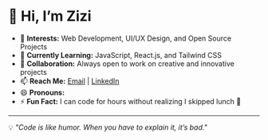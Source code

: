 # 👋 Hi, I’m Zizi

- 👀 **Interests:** Web Development, UI/UX Design, and Open Source Projects  
- 🌱 **Currently Learning:** JavaScript, React.js, and Tailwind CSS  
- 💞️ **Collaboration:** Always open to work on creative and innovative projects  
- 📫 **Reach Me:** [Email](mailto:febrianrifky@gmail.com) | [LinkedIn](https://linkedin.com/in/rifkyfbrn07)  
- 😄 **Pronouns:**   
- ⚡ **Fun Fact:** I can code for hours without realizing I skipped lunch 🚀  

---
💡 *"Code is like humor. When you have to explain it, it’s bad."*
